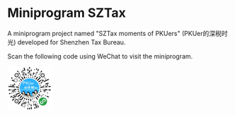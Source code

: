 # Miniprogram SZTax

A miniprogram project named "SZTax moments of PKUers" (PKUer的深税时光) developed for Shenzhen Tax Bureau.

Scan the following code using WeChat to visit the miniprogram.

<img src="https://github.com/zjgemi/Miniprogram_SZTax/blob/master/images/mpcode.png" width = "100" height = "100" div align="center" />
